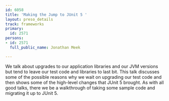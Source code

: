 ```yaml
---
id: 6058
title: 'Making the Jump to JUnit 5 '
layout: preso_details
track: frameworks
primary:
  id: 2571
persons:
- id: 2571
  full_public_name: Jonathan Meek

---
```

We talk about upgrades to our application libraries and our JVM versions but tend to leave our test code and libraries to last bit. This talk discusses some of the possible reasons why we wait on upgrading our test code and then shows some of the high-level changes that JUnit 5 brought. As with all good talks, there we be a walkthrough of taking some sample code and migrating it up to JUnit 5.  